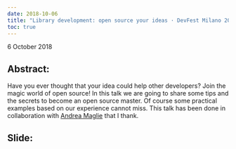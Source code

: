 ```yaml
---
date: 2018-10-06
title: "Library development: open source your ideas · DevFest Milano 2018"
toc: true
---
```


6 October 2018

## Abstract:
Have you ever thought that your idea could help other developers? Join the magic world of open source! In this talk we are going to share some tips and the secrets to become an open source master. Of course some practical examples based on our experience cannot miss. This talk has been done in collaboration with [Andrea Maglie](http://www.linkedin.com/in/andreamaglie/) that I thank.

## Slide:
<script async class="speakerdeck-embed" data-id="cd408bddaee04f24a2895bc61786ae2a" data-ratio="1.77777777777778" src="//speakerdeck.com/assets/embed.js"></script>